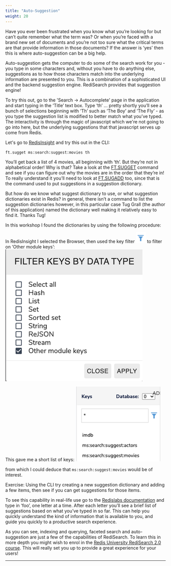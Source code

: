 ```yaml
---
title: "Auto-Suggestion"
weight: 20
---
```

Have you ever been frustrated when you know what you’re looking for but can’t quite remember what the term was? Or when you’re faced with a brand new set of documents and you’re not too sure what the critical terms are that provide information in those documents? If the answer is ‘yes’ then this is where auto-suggestion can be a big help.
 
Auto-suggestion gets the computer to do some of the search work for you - you type in some characters and, without you have to do anything else, suggestions as to how those characters match into the underlying information are presented to you. This is a combination of a sophisticated UI and the backend suggestion engine. RediSearch provides that suggestion engine!

To try this out, go to the 'Search -> Autocomplete' page in the application and start typing in the ‘Title’ text box. Type ‘th’ … pretty shortly you’ll see a bunch of selections beginning with ‘Th’ such as ‘The Boy’ and ‘The Fly’ - as you type the suggestion list is modified to better match what you’ve typed. The interactivity is through the magic of javascript which we're not going to go into here, but the underlying suggestions that that javascript serves up come from Redis. 

Let's go to [RedisInsight] and try this out in the CLI:

```
ft.sugget ms:search:suggest:movies th 
```

You’ll get back a list of 4 movies, all beginning with ‘th’. But they’re not in alphabetical order! Why is that? Take a look at the [FT.SUGGET] command and see if you can figure out why the movies are in the order that they’re in! To really understand it you’ll need to look at [FT.SUGADD] too, since that is the command used to put suggestions in a suggestion dictionary.

But how do we know what suggest dictionary to use, or what suggestion dictionaries exist in Redis? in general, there isn’t a command to list the suggestion dictionaries however, in this particular case Tug Grall (the author of this application) named the dictionary well making it relatively easy to find it. Thanks Tug!

In this workshop I found the dictionaries by using the following procedure:

In RedisInsight I selected the Browser, then used the key filter ![key filter icon] to filter on ‘Other module keys’: ![module keys]
 
This gave me a short list of keys: ![short list]

from which I could deduce that `ms:search:suggest:movies` would be of interest.

Exercise: Using the CLI try creating a new suggestion dictionary and adding a few items, then see if you can get suggestions for those items. 

To see this capability in real-life use go to the [Redislabs documentation](https://docs.redislabs.com/latest/rc/) and type in ‘foo’, one letter at a time. After each letter you’ll see a brief list of suggestions based on what you’ve typed in so far. This can help you quickly understand the kind of information that is available to you, and guide you quickly to a productive search experience.

As you can see, indexing and querying, faceted search and auto-suggestion are just a few of the capabilities of RediSearch.  To learn this in more depth you might wish to enrol in the [Redis University RediSearch 2.0 course](https://university.redislabs.com/courses/ru203/). This will really set you up to provide a great experience for your users!


----------
[ft.sugget]: https://oss.redislabs.com/redisearch/Commands.html#ftsugget
[ft.sugadd]: https://oss.redislabs.com/redisearch/Commands.html#ftsugadd
[key filter icon]: filter.png
[module keys]: filter_keys_by_data_type.png
[short list]: keys_short_list.png
[RedisInsight]: http://localhost:8001
